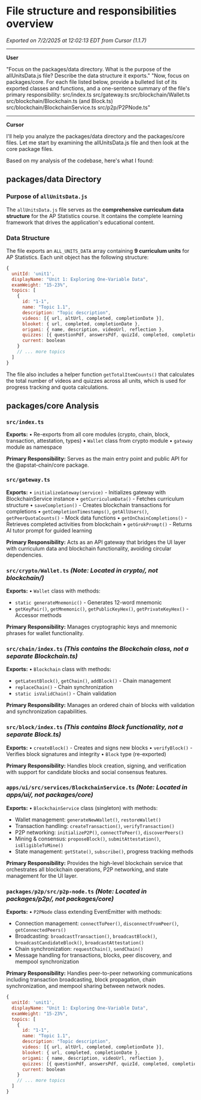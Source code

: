 # File structure and responsibilities overview
_Exported on 7/2/2025 at 12:02:13 EDT from Cursor (1.1.7)_

---

**User**

"Focus on the packages/data directory. What is the purpose of the allUnitsData.js file? Describe the data structure it exports."
"Now, focus on packages/core. For each file listed below, provide a bulleted list of its exported classes and functions, and a one-sentence summary of the file's primary responsibility:
src/index.ts
src/gateway.ts
src/blockchain/Wallet.ts
src/blockchain/Blockchain.ts (and Block.ts)
src/blockchain/BlockchainService.ts
src/p2p/P2PNode.ts"

---

**Cursor**

I'll help you analyze the packages/data directory and the packages/core files. Let me start by examining the allUnitsData.js file and then look at the core package files.

Based on my analysis of the codebase, here's what I found:

## packages/data Directory

### Purpose of `allUnitsData.js`

The `allUnitsData.js` file serves as the **comprehensive curriculum data structure** for the AP Statistics course. It contains the complete learning framework that drives the application's educational content.

### Data Structure

The file exports an `ALL_UNITS_DATA` array containing **9 curriculum units** for AP Statistics. Each unit object has the following structure:

```javascript
{
  unitId: 'unit1',
  displayName: "Unit 1: Exploring One-Variable Data",
  examWeight: "15-23%",
  topics: [
    {
      id: "1-1",
      name: "Topic 1.1", 
      description: "Topic description",
      videos: [{ url, altUrl, completed, completionDate }],
      blooket: { url, completed, completionDate },
      origami: { name, description, videoUrl, reflection },
      quizzes: [{ questionPdf, answersPdf, quizId, completed, completionDate }],
      current: boolean
    }
    // ... more topics
  ]
}
```

The file also includes a helper function `getTotalItemCounts()` that calculates the total number of videos and quizzes across all units, which is used for progress tracking and quota calculations.

## packages/core Analysis

### `src/index.ts`
**Exports:**
• Re-exports from all core modules (crypto, chain, block, transaction, attestation, types)
• `Wallet` class from crypto module
• `gateway` module as namespace

**Primary Responsibility:** Serves as the main entry point and public API for the @apstat-chain/core package.

### `src/gateway.ts`
**Exports:**
• `initializeGateway(service)` - Initializes gateway with BlockchainService instance
• `getCurriculumData()` - Fetches curriculum structure
• `saveCompletion()` - Creates blockchain transactions for completions
• `getCompletionTimestamps()`, `getAllUsers()`, `getPeerQuotaCounts()` - Mock data functions
• `getOnChainCompletions()` - Retrieves completed activities from blockchain
• `getGrokPrompt()` - Returns AI tutor prompt for guided learning

**Primary Responsibility:** Acts as an API gateway that bridges the UI layer with curriculum data and blockchain functionality, avoiding circular dependencies.

### `src/crypto/Wallet.ts` *(Note: Located in crypto/, not blockchain/)*
**Exports:**
• `Wallet` class with methods:
  - `static generateMnemonic()` - Generates 12-word mnemonic
  - `getKeyPair()`, `getMnemonic()`, `getPublicKeyHex()`, `getPrivateKeyHex()` - Accessor methods

**Primary Responsibility:** Manages cryptographic keys and mnemonic phrases for wallet functionality.

### `src/chain/index.ts` *(This contains the Blockchain class, not a separate Blockchain.ts)*
**Exports:**
• `Blockchain` class with methods:
  - `getLatestBlock()`, `getChain()`, `addBlock()` - Chain management
  - `replaceChain()` - Chain synchronization
  - `static isValidChain()` - Chain validation

**Primary Responsibility:** Manages an ordered chain of blocks with validation and synchronization capabilities.

### `src/block/index.ts` *(This contains Block functionality, not a separate Block.ts)*
**Exports:**
• `createBlock()` - Creates and signs new blocks
• `verifyBlock()` - Verifies block signatures and integrity
• `Block` type (re-exported)

**Primary Responsibility:** Handles block creation, signing, and verification with support for candidate blocks and social consensus features.

### `apps/ui/src/services/BlockchainService.ts` *(Note: Located in apps/ui/, not packages/core)*
**Exports:**
• `BlockchainService` class (singleton) with methods:
  - Wallet management: `generateNewWallet()`, `restoreWallet()`
  - Transaction handling: `createTransaction()`, `verifyTransaction()`
  - P2P networking: `initializeP2P()`, `connectToPeer()`, `discoverPeers()`
  - Mining & consensus: `proposeBlock()`, `submitAttestation()`, `isEligibleToMine()`
  - State management: `getState()`, `subscribe()`, progress tracking methods

**Primary Responsibility:** Provides the high-level blockchain service that orchestrates all blockchain operations, P2P networking, and state management for the UI layer.

### `packages/p2p/src/p2p-node.ts` *(Note: Located in packages/p2p/, not packages/core)*
**Exports:**
• `P2PNode` class extending EventEmitter with methods:
  - Connection management: `connectToPeer()`, `disconnectFromPeer()`, `getConnectedPeers()`
  - Broadcasting: `broadcastTransaction()`, `broadcastBlock()`, `broadcastCandidateBlock()`, `broadcastAttestation()`
  - Chain synchronization: `requestChain()`, `sendChain()`
  - Message handling for transactions, blocks, peer discovery, and mempool synchronization

**Primary Responsibility:** Handles peer-to-peer networking communications including transaction broadcasting, block propagation, chain synchronization, and mempool sharing between network nodes.

```javascript
{
  unitId: 'unit1',
  displayName: "Unit 1: Exploring One-Variable Data",
  examWeight: "15-23%",
  topics: [
    {
      id: "1-1",
      name: "Topic 1.1", 
      description: "Topic description",
      videos: [{ url, altUrl, completed, completionDate }],
      blooket: { url, completed, completionDate },
      origami: { name, description, videoUrl, reflection },
      quizzes: [{ questionPdf, answersPdf, quizId, completed, completionDate }],
      current: boolean
    }
    // ... more topics
  ]
}
```


